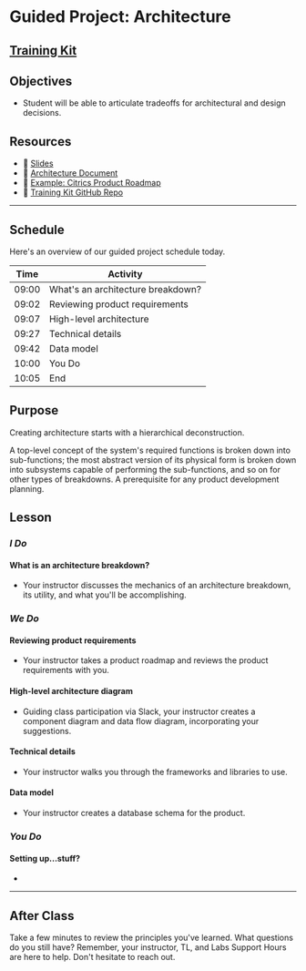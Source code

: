 # Guided Project: Architecture

## [Training Kit](www.example.com)

## Objectives

* Student will be able to articulate tradeoffs for architectural and design decisions.

## Resources

* 🐙 [Slides](www.example.com)
* 🐙 [Architecture Document](https://www.notion.so/Architecture-Document-57fe0294126c4edb9d40a3dee973da9f)
* 🐙 [Example: Citrics Product Roadmap](https://www.notion.so/Example-Citrics-Product-Roadmap-32b2dea9721947adb0be9dcc3808acc3)
* 🐙 [Training Kit GitHub Repo](www.example.com)

----

## Schedule

Here's an overview of our guided project schedule today.

| Time       | Activity                         |
| ---------- | -------------------------------  |
| 09:00      | What's an architecture breakdown?|
| 09:02      | Reviewing product requirements   |
| 09:07      | High-level architecture          |
| 09:27      | Technical details                |
| 09:42      | Data model                       |
| 10:00      | You Do                           |
| 10:05      | End                              |

## Purpose

Creating architecture starts with a hierarchical deconstruction.

A top-level concept of the system's required functions is broken down into sub-functions; the most abstract version of its physical form is broken down into subsystems capable of performing the sub-functions, and so on for other types of breakdowns. A prerequisite for any product development planning.

## Lesson

### *I Do*

#### What is an architecture breakdown?

* Your instructor discusses the mechanics of an architecture breakdown, its utility, and what you'll be accomplishing.

### *We Do*

#### Reviewing product requirements

* Your instructor takes a product roadmap and reviews the product requirements with you.

#### High-level architecture diagram

* Guiding class participation via Slack, your instructor creates a component diagram and data flow diagram, incorporating your suggestions.

#### Technical details

* Your instructor walks you through the frameworks and libraries to use.

#### Data model

* Your instructor creates a database schema for the product.

### *You Do*

#### Setting up...stuff?

* 

----

## After Class

Take a few minutes to review the principles you've learned. What questions do you still have? Remember, your instructor, TL, and Labs Support Hours are here to help. Don't hesitate to reach out.

